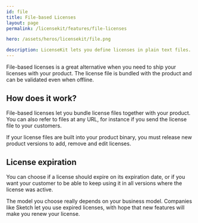 ```yaml
---
id: file
title: File-based Licenses
layout: page
permalink: /licensekit/features/file-licenses

hero: /assets/heros/licensekit/file.png

description: LicenseKit lets you define licenses in plain text files.
---
```


File-based licenses is a great alternative when you need to ship your licenses with your product. The license file is bundled with the product and can be validated even when offline.

## How does it work?

File-based licenses let you bundle license files together with your product. You can also refer to files at any URL, for instance if you send the license file to your customers.

If your license files are built into your product binary, you must release new product versions to add, remove and edit licenses.

## License expiration

You can choose if a license should expire on its expiration date, or if you want your customer to be able to keep using it in all versions where the license was active.

The model you choose really depends on your business model. Companies like Sketch let you use expired licenses, with hope that new features will make you renew your license.